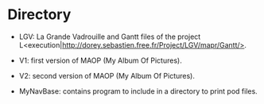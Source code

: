 Directory
=========
* LGV: La Grande Vadrouille and Gantt files of the project L<execution|http://dorey.sebastien.free.fr/Project/LGV/mapr/Gantt/>.

* V1: first version of MAOP (My Album Of Pictures).

* V2: second version of MAOP (My Album Of Pictures). 


* MyNavBase: contains program to include in a directory to print pod files.
